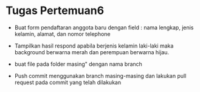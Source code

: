 # Tugas Pertemuan6

- Buat form pendaftaran anggota baru dengan field : nama lengkap, jenis kelamin, alamat, dan nomor telephone

- Tampilkan hasil respond apabila berjenis kelamin laki-laki maka background berwarna merah dan perempuan berwarna hijau.

- buat file pada folder masing" dengan nama branch

- Push commit menggunakan branch masing-masing dan lakukan pull request pada commit yang telah dilakukan
